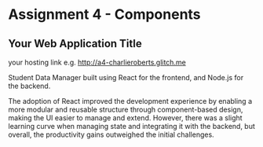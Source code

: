 Assignment 4 - Components
===



## Your Web Application Title

your hosting link e.g. http://a4-charlieroberts.glitch.me

Student Data Manager built using React for the frontend, and Node.js for the backend.

The adoption of React improved the development experience by enabling a more modular and reusable structure through component-based design, making the UI easier to manage and extend. However, there was a slight learning curve when managing state and integrating it with the backend, but overall, the productivity gains outweighed the initial challenges.
